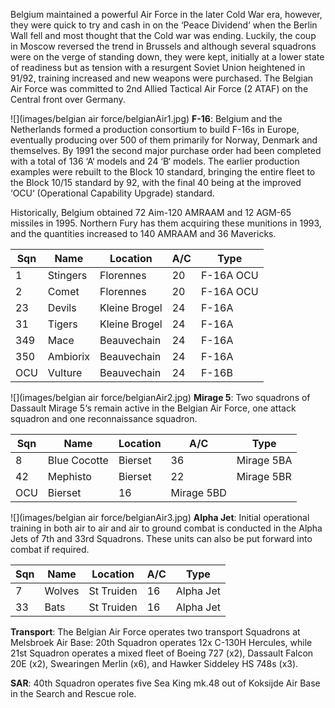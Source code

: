 Belgium maintained a powerful Air Force in the later Cold War era, however, they were quick to try and cash in on the ‘Peace Dividend‘ when the Berlin Wall fell and most thought that the Cold war was ending. Luckily, the coup in Moscow reversed the trend in Brussels and although several squadrons were on the verge of standing down, they were kept, initially at a lower state of readiness but as tension with a resurgent Soviet Union heightened in 91/92, training increased and new weapons were purchased. The Belgian Air Force was committed to 2nd Allied Tactical Air Force (2 ATAF) on the Central front over Germany.

![](images/belgian air force/belgianAir1.jpg) **F-16**: Belgium and the Netherlands formed a production consortium to build F-16s in Europe, eventually producing over 500 of them primarily for Norway, Denmark and themselves. By 1991 the second major purchase order had been completed with a total of 136 ‘A‘ models and 24 ‘B‘ models. The earlier production examples were rebuilt to the Block 10 standard, bringing the entire fleet to the Block 10/15 standard by 92, with the final 40 being at the improved ‘OCU‘ (Operational Capability Upgrade) standard.

Historically, Belgium obtained 72 Aim-120 AMRAAM and 12 AGM-65 missiles in 1995. Northern Fury has them acquiring these munitions in 1993, and the quantities increased to 140 AMRAAM and 36 Mavericks.

| Sqn | Name     | Location      | A/C | Type      |
| --- | -------- | ------------- | --- | --------- |
| 1   | Stingers | Florennes     | 20  | F-16A OCU |
| 2   | Comet    | Florennes     | 20  | F-16A OCU |
| 23  | Devils   | Kleine Brogel | 24  | F-16A     |
| 31  | Tigers   | Kleine Brogel | 24  | F-16A     |
| 349 | Mace     | Beauvechain   | 24  | F-16A     |
| 350 | Ambiorix | Beauvechain   | 24  | F-16A     |
| OCU | Vulture  | Beauvechain   | 24  | F-16B     |

![](images/belgian air force/belgianAir2.jpg) **Mirage 5**: Two squadrons of Dassault Mirage 5‘s remain active in the Belgian Air Force, one attack squadron and one reconnaissance squadron.

| Sqn | Name         | Location | A/C        | Type       |
| --- | ------------ | -------- | ---------- | ---------- |
| 8   | Blue Cocotte | Bierset  | 36         | Mirage 5BA |
| 42  | Mephisto     | Bierset  | 22         | Mirage 5BR |
| OCU | Bierset      | 16       | Mirage 5BD |

![](images/belgian air force/belgianAir3.jpg) **Alpha Jet**: Initial operational training in both air to air and air to ground combat is conducted in the Alpha Jets of 7th and 33rd Squadrons. These units can also be put forward into combat if required.

| Sqn | Name   | Location   | A/C | Type      |
| --- | ------ | ---------- | --- | --------- |
| 7   | Wolves | St Truiden | 16  | Alpha Jet |
| 33  | Bats   | St Truiden | 16  | Alpha Jet |

**Transport**: The Belgian Air Force operates two transport Squadrons at Melsbroek Air Base: 20th Squadron operates 12x C-130H Hercules, while 21st Squadron operates a mixed fleet of Boeing 727 (x2), Dassault Falcon 20E (x2), Swearingen Merlin (x6), and Hawker Siddeley HS 748s (x3).

**SAR**: 40th Squadron operates five Sea King mk.48 out of Koksijde Air Base in the Search and Rescue role.
